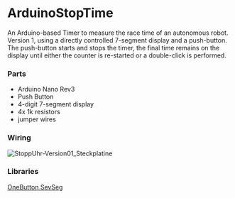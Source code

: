 # ArduinoStopTime
An Arduino-based Timer to measure the race time of an autonomous robot. Version 1, using a directly controlled 7-segment display and a push-button. The push-button starts and stops the timer, the final time remains on the display until either the counter is re-started or a double-click is performed.

### Parts
* Arduino Nano Rev3
* Push Button
* 4-digit 7-segment display
* 4x 1k resistors
* jumper wires

### Wiring
![StoppUhr-Version01_Steckplatine](https://github.com/user-attachments/assets/d9f675ae-d6be-4cb5-9f3d-af7aa697bb4d)

### Libraries
[OneButton ](https://github.com/mathertel/OneButton)
[SevSeg](https://github.com/DeanIsMe/SevSeg)
